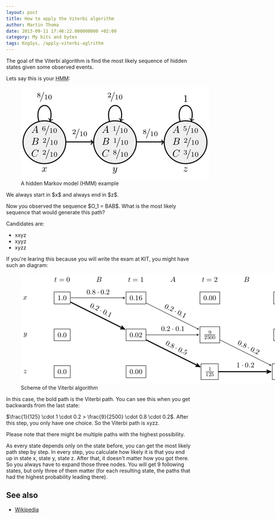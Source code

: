```yaml
---
layout: post
title: How to apply the Viterbi algorithm
author: Martin Thoma
date: 2013-09-11 17:46:22.000000000 +02:00
category: My bits and bytes
tags: KogSys, /apply-viterbi-aglrithm
---
```

The goal of the Viterbi algorithm is find the most likely sequence of hidden states given some observed events.

Lets say this is your <abbr title="Hidden Markov model">HMM</abbr>:

<figure class="aligncenter">
            <a href="../images/2013/09/hidden-markov-model-abc-2.png"><img src="../images/2013/09/hidden-markov-model-abc-2.png" alt="A hidden Markov model (HMM) example" style="max-width:512px;max-height:252px" class="size-full wp-image-76518"/></a>
            <figcaption class="text-center">A hidden Markov model (HMM) example</figcaption>
        </figure>

We always start in \$x\$ and always end in \$z\$.

Now you observed the sequence \$O_1 = BAB\$. What is the most likely sequence that would generate this path?

Candidates are:
<ul>
  <li>xxyz</li>
  <li>xyyz</li>
  <li>xyzz</li>
</ul>

If you're learing this because you will write the exam at KIT, you might have such an diagram:

<figure class="aligncenter">
            <a href="../images/2013/09/viterbi-algorithm.png"><img src="../images/2013/09/viterbi-algorithm.png" alt="Scheme of the Viterbi algorithm" style="max-width:751px;max-height:300px" class="size-full wp-image-76520"/></a>
            <figcaption class="text-center">Scheme of the Viterbi algorithm</figcaption>
        </figure>

In this case, the bold path is the Viterbi path. You can see this when you get backwards from the last state:

\$\frac{1}{125} \cdot 1 \cdot 0.2 > \frac{9}{2500} \cdot 0.8 \cdot 0.2\$. After this step, you only have one choice. So the Viterbi path is xyzz.

Please note that there might be multiple paths with the highest possibility.

As every state depends only on the state before, you can get the most likely path step by step. In every step, you calculate how likely it is that you end up in state x, state y, state z. After that, it doesn't matter how you got there. So you always have to expand those three nodes. You will get 9 following states, but only three of them matter (for each resulting state, the paths that had the highest probability leading there).


## See also

* [Wikipedia](https://en.wikipedia.org/wiki/Viterbi_algorithm)

